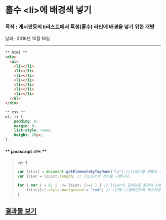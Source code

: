 # 홀수 &lt;li&gt;에 배경색 넣기

### 목적 : 게시판등의 li리스트에서 특정\(홀수\) 라인에 배경을 넣기 위한 개발

날짜 : 2016년 10월 18일

---

```html
** html **
<div>
  <ul>
    <li></li>
    <li></li>
    <li></li>
    <li></li>
    <li></li>
    <li></li>
    <li></li>
  </ul>
</div>
```

```css
** css **
ul, li {
    padding: 0;
    margin: 0;
    list-style: none;
    height: 20px;
}
```

#### \*\* javascript 코드 \*\*

> ver 1
>
> ```js
> var liList = document.getElementsByTagName("li") //li태그를 배열로 가지고 옵니다.
> var liLen = liList.length; // liList의 갯수를 구합니다.
>
> for ( var i = 0; i  <= liLen; i+=2 ) { // liLen의 길이만큼 돌면서 i에 2씯 더함 ( 0, 2, 4, 5.. 순 )
>     liList[i].style.background = "red"; // i번째 li엘리먼트에 백그라운드 컬러를 적용
> }
> ```

## [결과물 보기](https://linu4u.github.io/2.js_study/20161018/index.html)







